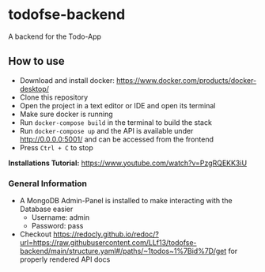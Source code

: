 # todofse-backend
A backend for the Todo-App 

## How to use
- Download and install docker: https://www.docker.com/products/docker-desktop/
- Clone this repository
- Open the project in a text editor or IDE and open its terminal
- Make sure docker is running
- Run `docker-compose build` in the terminal to build the stack
- Run `docker-compose up` and the API is available under http://0.0.0.0:5001/ and can be accessed from the frontend
- Press `Ctrl + C` to stop

**Installations Tutorial:**
https://www.youtube.com/watch?v=PzgRQEKK3iU

### General Information
- A MongoDB Admin-Panel is installed to make interacting with the Database easier 
  - Username: admin
  - Password: pass
- Checkout https://redocly.github.io/redoc/?url=https://raw.githubusercontent.com/LLf13/todofse-backend/main/structure.yaml#/paths/~1todos~1%7Bid%7D/get for properly rendered API docs

